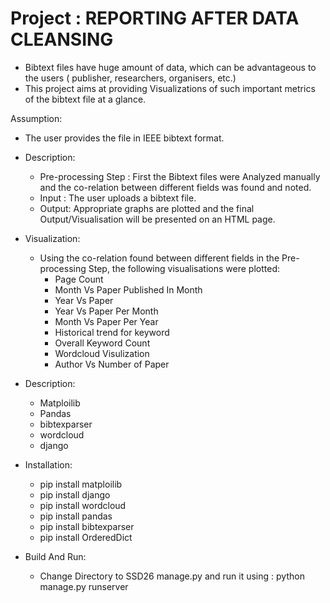 # Project : REPORTING AFTER DATA CLEANSING
- Bibtext files have huge amount of data, which can be advantageous to the users ( publisher, researchers, organisers, etc.)
- This project aims at providing Visualizations of such important metrics of the bibtext file at a glance.

Assumption:
  - The user provides the file in IEEE bibtext format.

- Description:
  - Pre-processing Step : First the Bibtext files were Analyzed manually and the co-relation between different fields was found and noted.
  - Input : The user uploads a bibtext file.
  - Output: Appropriate graphs are plotted and the final Output/Visualisation will be presented on an HTML page.
 
- Visualization:
  - Using the co-relation found between different fields in the Pre-processing Step, the following visualisations were plotted:
    - Page Count
    - Month Vs Paper Published In Month
    - Year Vs Paper
    - Year Vs Paper Per Month
    - Month Vs Paper Per Year
    - Historical trend for keyword
    - Overall Keyword Count
    - Wordcloud Visulization
    - Author Vs Number of Paper


- Description:
  - Matploilib
  - Pandas
  - bibtexparser
  - wordcloud
  - django
 
- Installation:
  - pip install matploilib
  - pip install django
  - pip install wordcloud
  - pip install pandas
  - pip install bibtexparser 
  - pip install OrderedDict

- Build And Run:
  - Change Directory to SSD26 manage.py and run it using : python manage.py runserver



    
      


